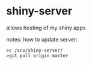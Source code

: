 # shiny-server
allows hosting of my shiny apps

notes:
how to update server:
```
>c /srv/shiny-server/
>git pull origin master
```
